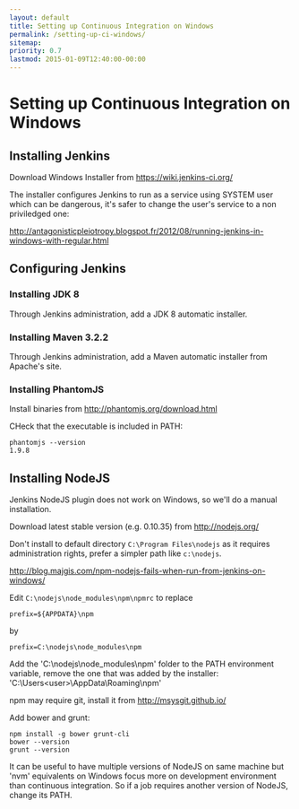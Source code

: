 ```yaml
---
layout: default
title: Setting up Continuous Integration on Windows
permalink: /setting-up-ci-windows/
sitemap:
priority: 0.7
lastmod: 2015-01-09T12:40:00-00:00
---
```


# <i class="fa fa-check"></i> Setting up Continuous Integration on Windows

## Installing Jenkins

Download Windows Installer from https://wiki.jenkins-ci.org/

The installer configures Jenkins to run as a service using SYSTEM user which can be dangerous, it's safer to change the user's service to a non priviledged one:

http://antagonisticpleiotropy.blogspot.fr/2012/08/running-jenkins-in-windows-with-regular.html

## Configuring Jenkins

### Installing JDK 8

Through Jenkins administration, add a JDK 8 automatic installer.

### Installing Maven 3.2.2

Through Jenkins administration, add a Maven automatic installer from Apache's site.

### Installing PhantomJS

Install binaries from http://phantomjs.org/download.html

CHeck that the executable is included in PATH:

~~~
phantomjs --version
1.9.8
~~~

## Installing NodeJS

Jenkins NodeJS plugin does not work on Windows, so we'll do a manual installation.

Download latest stable version (e.g. 0.10.35) from http://nodejs.org/

Don't install to default directory `C:\Program Files\nodejs` as it requires administration rights, prefer a simpler path like `c:\nodejs`.

http://blog.majgis.com/npm-nodejs-fails-when-run-from-jenkins-on-windows/

Edit `C:\nodejs\node_modules\npm\npmrc` to replace

~~~
prefix=${APPDATA}\npm
~~~

by

~~~
prefix=C:\nodejs\node_modules\npm
~~~

Add the 'C:\nodejs\node_modules\npm' folder to the PATH environment variable, remove the one that was added by the installer: 'C:\Users\<user>\AppData\Roaming\npm'

npm may require git, install it from http://msysgit.github.io/

Add bower and grunt:

~~~
npm install -g bower grunt-cli
bower --version
grunt --version
~~~

It can be useful to have multiple versions of NodeJS on same machine but 'nvm' equivalents on Windows focus more on development environment than continuous integration. So if a job requires another version of NodeJS, change its PATH.
